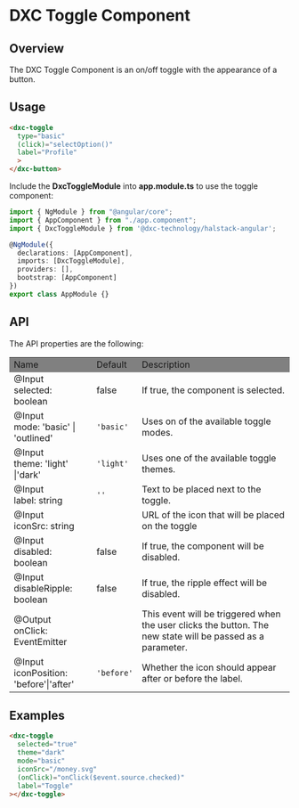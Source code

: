 # DXC Toggle Component

## Overview

The DXC Toggle Component is an on/off toggle with the appearance of a button.

## Usage

```html
<dxc-toggle
  type="basic"
  (click)="selectOption()"
  label="Profile"
  >
</dxc-button>
```

Include the **DxcToggleModule** into **app.module.ts** to use the toggle component:

```ts
import { NgModule } from "@angular/core";
import { AppComponent } from "./app.component";
import { DxcToggleModule } from '@dxc-technology/halstack-angular';

@NgModule({
  declarations: [AppComponent],
  imports: [DxcToggleModule],
  providers: [],
  bootstrap: [AppComponent]
})
export class AppModule {}
```

## API

The API properties are the following:

<table>
    <tr style="background-color: grey">
        <td>Name</td>
        <td>Default</td>
        <td>Description</td>
    </tr>
    <tr>
        <td>@Input<br>selected: boolean</td>
        <td>false</td>
        <td>If true, the component is selected.</td>
    </tr>
    <tr>
        <td>@Input<br>mode: 'basic' | 'outlined'</td>
        <td><code>'basic'</code></td>
        <td>Uses on of the available toggle modes.</td>
    </tr>
    <tr>
        <td>@Input<br>theme: 'light' |'dark'</td>
        <td><code>'light'</code></td>
        <td>Uses one of the available toggle themes.</td>
    </tr>
    <tr>
        <td>@Input<br>label: string</td>
        <td><code>''</code></td>
        <td>Text to be placed next to the toggle.</td>
    </tr>
    <tr>
        <td>@Input<br>iconSrc: string</td>
        <td></td>
        <td>URL of the icon that will be placed on the toggle</td>
    </tr>
    <tr>
        <td>@Input<br>disabled: boolean</td>
        <td>false</td>
        <td>If true, the component will be disabled.</td>
    </tr>
    <tr>
        <td>@Input<br>disableRipple: boolean</td>
        <td>false</td>
        <td>If true, the ripple effect will be disabled.</td>
    </tr>
      <tr>
        <td>@Output<br>onClick: EventEmitter</td>
        <td></td>
        <td>This event will be triggered when the user clicks the button. The new state will be passed as a parameter.</td>
    </tr>
    <tr>
        <td>@Input<br>iconPosition: 'before'|'after'</td>
        <td><code>'before'</code></td>
        <td>Whether the icon should appear after or before the label.</td>
    </tr>
</table>

## Examples

```html
<dxc-toggle
  selected="true"
  theme="dark"
  mode="basic"
  iconSrc="/money.svg"
  (onClick)="onClick($event.source.checked)"
  label="Toggle"
></dxc-toggle>
```
